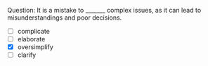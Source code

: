 Question: It is a mistake to _______ complex issues, as it can lead to misunderstandings and poor decisions.  
- [ ] complicate  
- [ ] elaborate  
- [x] oversimplify  
- [ ] clarify  